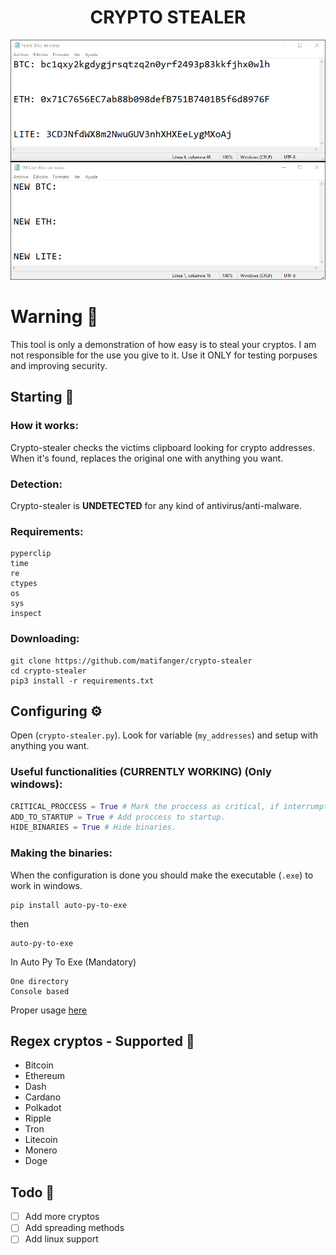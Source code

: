 <h1 align="center">CRYPTO STEALER</h1>

<img src=".github/using.gif"></img>

# Warning 📌

This tool is only a demonstration of how easy is to steal your cryptos. I am not responsible for the use you give to it.
Use it ONLY for testing porpuses and improving security.

## Starting 🚀

### How it works:

Crypto-stealer checks the victims clipboard looking for crypto addresses. When it's found, replaces the original one with anything you want.

### Detection:

Crypto-stealer is **UNDETECTED** for any kind of antivirus/anti-malware.

### Requirements:

```
pyperclip
time
re
ctypes
os
sys
inspect
```

### Downloading:

```
git clone https://github.com/matifanger/crypto-stealer
cd crypto-stealer
pip3 install -r requirements.txt
```

## Configuring ⚙️

Open (`crypto-stealer.py`).
Look for variable (`my_addresses`) and setup with anything you want.

### Useful functionalities (CURRENTLY WORKING) (Only windows):

```py
CRITICAL_PROCCESS = True # Mark the proccess as critical, if interrumpted, blue screen appears.
ADD_TO_STARTUP = True # Add proccess to startup.
HIDE_BINARIES = True # Hide binaries.
```

### Making the binaries:

When the configuration is done you should make the executable (`.exe`) to work in windows.

```
pip install auto-py-to-exe
```

then

```
auto-py-to-exe
```

In Auto Py To Exe (Mandatory)

```
One directory
Console based
```

Proper usage [here](https://pypi.org/project/auto-py-to-exe/)

## Regex cryptos - Supported 📖

- Bitcoin
- Ethereum
- Dash
- Cardano
- Polkadot
- Ripple
- Tron
- Litecoin
- Monero
- Doge

## Todo 📄

- [ ] Add more cryptos
- [ ] Add spreading methods
- [ ] Add linux support
